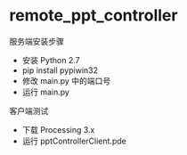 # remote_ppt_controller

服务端安装步骤

* 安装 Python 2.7
* pip install pypiwin32
* 修改 main.py 中的端口号
* 运行 main.py

客户端测试

* 下载 Processing 3.x
* 运行 pptControllerClient.pde
